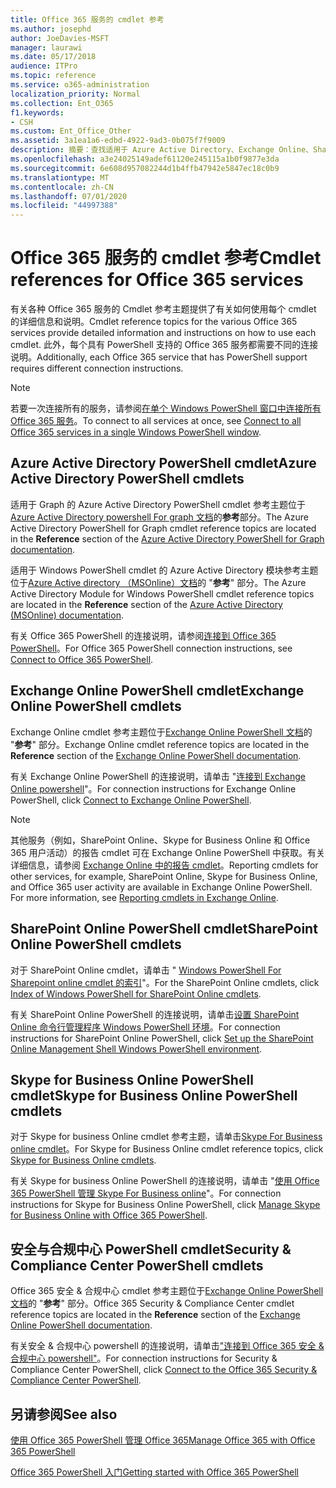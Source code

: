 ```yaml
---
title: Office 365 服务的 cmdlet 参考
ms.author: josephd
author: JoeDavies-MSFT
manager: laurawi
ms.date: 05/17/2018
audience: ITPro
ms.topic: reference
ms.service: o365-administration
localization_priority: Normal
ms.collection: Ent_O365
f1.keywords:
- CSH
ms.custom: Ent_Office_Other
ms.assetid: 3a1ea1a6-edbd-4922-9ad3-0b075f7f9009
description: 摘要：查找适用于 Azure Active Directory、Exchange Online、SharePoint Online、Skype for Business Online 和安全 & 合规性的 Office 365 PowerShell cmdlet 参考主题。
ms.openlocfilehash: a3e24025149adef61120e245115a1b0f9877e3da
ms.sourcegitcommit: 6e608d957082244d1b4ffb47942e5847ec18c0b9
ms.translationtype: MT
ms.contentlocale: zh-CN
ms.lasthandoff: 07/01/2020
ms.locfileid: "44997388"
---
```

# <a name="cmdlet-references-for-office-365-services"></a><span data-ttu-id="6a960-103">Office 365 服务的 cmdlet 参考</span><span class="sxs-lookup"><span data-stu-id="6a960-103">Cmdlet references for Office 365 services</span></span>

<span data-ttu-id="6a960-104">有关各种 Office 365 服务的 Cmdlet 参考主题提供了有关如何使用每个 cmdlet 的详细信息和说明。</span><span class="sxs-lookup"><span data-stu-id="6a960-104">Cmdlet reference topics for the various Office 365 services provide detailed information and instructions on how to use each cmdlet.</span></span> <span data-ttu-id="6a960-105">此外，每个具有 PowerShell 支持的 Office 365 服务都需要不同的连接说明。</span><span class="sxs-lookup"><span data-stu-id="6a960-105">Additionally, each Office 365 service that has PowerShell support requires different connection instructions.</span></span>
  
> [!NOTE]
> <span data-ttu-id="6a960-106">若要一次连接所有的服务，请参阅[在单个 Windows PowerShell 窗口中连接所有 Office 365 服务](connect-to-all-office-365-services-in-a-single-windows-powershell-window.md)。</span><span class="sxs-lookup"><span data-stu-id="6a960-106">To connect to all services at once, see [Connect to all Office 365 services in a single Windows PowerShell window](connect-to-all-office-365-services-in-a-single-windows-powershell-window.md).</span></span> 
  
## <a name="azure-active-directory-powershell-cmdlets"></a><span data-ttu-id="6a960-107">Azure Active Directory PowerShell cmdlet</span><span class="sxs-lookup"><span data-stu-id="6a960-107">Azure Active Directory PowerShell cmdlets</span></span>

<span data-ttu-id="6a960-108">适用于 Graph 的 Azure Active Directory PowerShell cmdlet 参考主题位于[Azure Active Directory powershell For graph 文档](https://docs.microsoft.com/powershell/azure/active-directory/install-adv2?view=azureadps-2.0)的**参考**部分。</span><span class="sxs-lookup"><span data-stu-id="6a960-108">The Azure Active Directory PowerShell for Graph cmdlet reference topics are located in the **Reference** section of the [Azure Active Directory PowerShell for Graph documentation](https://docs.microsoft.com/powershell/azure/active-directory/install-adv2?view=azureadps-2.0).</span></span>

<span data-ttu-id="6a960-109">适用于 Windows PowerShell cmdlet 的 Azure Active Directory 模块参考主题位于[Azure Active directory （MSOnline）文档](https://docs.microsoft.com/powershell/azure/active-directory/overview?view=azureadps-1.0)的 "**参考**" 部分。</span><span class="sxs-lookup"><span data-stu-id="6a960-109">The Azure Active Directory Module for Windows PowerShell cmdlet reference topics are located in the **Reference** section of the [Azure Active Directory (MSOnline) documentation](https://docs.microsoft.com/powershell/azure/active-directory/overview?view=azureadps-1.0).</span></span>

<span data-ttu-id="6a960-110">有关 Office 365 PowerShell 的连接说明，请参阅[连接到 Office 365 PowerShell](connect-to-office-365-powershell.md)。</span><span class="sxs-lookup"><span data-stu-id="6a960-110">For Office 365 PowerShell connection instructions, see [Connect to Office 365 PowerShell](connect-to-office-365-powershell.md).</span></span>
  
## <a name="exchange-online-powershell-cmdlets"></a><span data-ttu-id="6a960-111">Exchange Online PowerShell cmdlet</span><span class="sxs-lookup"><span data-stu-id="6a960-111">Exchange Online PowerShell cmdlets</span></span>

<span data-ttu-id="6a960-112">Exchange Online cmdlet 参考主题位于[Exchange Online PowerShell 文档](https://docs.microsoft.com/powershell/exchange/exchange-online/exchange-online-powershell?view=exchange-ps)的 "**参考**" 部分。</span><span class="sxs-lookup"><span data-stu-id="6a960-112">Exchange Online cmdlet reference topics are located in the **Reference** section of the [Exchange Online PowerShell documentation](https://docs.microsoft.com/powershell/exchange/exchange-online/exchange-online-powershell?view=exchange-ps).</span></span>
  
<span data-ttu-id="6a960-113">有关 Exchange Online PowerShell 的连接说明，请单击 "[连接到 Exchange Online powershell](https://go.microsoft.com/fwlink/p/?LinkId=396554)"。</span><span class="sxs-lookup"><span data-stu-id="6a960-113">For connection instructions for Exchange Online PowerShell, click [Connect to Exchange Online PowerShell](https://go.microsoft.com/fwlink/p/?LinkId=396554).</span></span>
  
> [!NOTE]
> <span data-ttu-id="6a960-p102">其他服务（例如，SharePoint Online、Skype for Business Online 和 Office 365 用户活动）的报告 cmdlet 可在 Exchange Online PowerShell 中获取。有关详细信息，请参阅 [Exchange Online 中的报告 cmdlet](https://go.microsoft.com/fwlink/p/?LinkId=691595)。</span><span class="sxs-lookup"><span data-stu-id="6a960-p102">Reporting cmdlets for other services, for example, SharePoint Online, Skype for Business Online, and Office 365 user activity are available in Exchange Online PowerShell. For more information, see [Reporting cmdlets in Exchange Online](https://go.microsoft.com/fwlink/p/?LinkId=691595).</span></span> 
  
## <a name="sharepoint-online-powershell-cmdlets"></a><span data-ttu-id="6a960-116">SharePoint Online PowerShell cmdlet</span><span class="sxs-lookup"><span data-stu-id="6a960-116">SharePoint Online PowerShell cmdlets</span></span>

<span data-ttu-id="6a960-117">对于 SharePoint Online cmdlet，请单击 " [Windows PowerShell For Sharepoint online cmdlet 的索引](https://go.microsoft.com/fwlink/p/?LinkId=691476)"。</span><span class="sxs-lookup"><span data-stu-id="6a960-117">For the SharePoint Online cmdlets, click [Index of Windows PowerShell for SharePoint Online cmdlets](https://go.microsoft.com/fwlink/p/?LinkId=691476).</span></span>
  
<span data-ttu-id="6a960-118">有关 SharePoint Online PowerShell 的连接说明，请单击[设置 SharePoint Online 命令行管理程序 Windows PowerShell 环境](https://go.microsoft.com/fwlink/p/?LinkId=691603)。</span><span class="sxs-lookup"><span data-stu-id="6a960-118">For connection instructions for SharePoint Online PowerShell, click [Set up the SharePoint Online Management Shell Windows PowerShell environment](https://go.microsoft.com/fwlink/p/?LinkId=691603).</span></span>
  
## <a name="skype-for-business-online-powershell-cmdlets"></a><span data-ttu-id="6a960-119">Skype for Business Online PowerShell cmdlet</span><span class="sxs-lookup"><span data-stu-id="6a960-119">Skype for Business Online PowerShell cmdlets</span></span>

<span data-ttu-id="6a960-120">对于 Skype for business Online cmdlet 参考主题，请单击[Skype For Business online cmdlet](https://technet.microsoft.com/library/mt228132.aspx)。</span><span class="sxs-lookup"><span data-stu-id="6a960-120">For Skype for Business Online cmdlet reference topics, click [Skype for Business Online cmdlets](https://technet.microsoft.com/library/mt228132.aspx).</span></span>
  
<span data-ttu-id="6a960-121">有关 Skype for business Online PowerShell 的连接说明，请单击 "[使用 Office 365 PowerShell 管理 Skype For Business online](manage-skype-for-business-online-with-office-365-powershell.md)"。</span><span class="sxs-lookup"><span data-stu-id="6a960-121">For connection instructions for Skype for Business Online PowerShell, click [Manage Skype for Business Online with Office 365 PowerShell](manage-skype-for-business-online-with-office-365-powershell.md).</span></span>

## <a name="security-amp-compliance-center-powershell-cmdlets"></a><span data-ttu-id="6a960-122">安全与合规中心 PowerShell cmdlet</span><span class="sxs-lookup"><span data-stu-id="6a960-122">Security &amp; Compliance Center PowerShell cmdlets</span></span>

<span data-ttu-id="6a960-123">Office 365 安全 &amp; 合规中心 cmdlet 参考主题位于[Exchange Online PowerShell 文档](https://docs.microsoft.com/powershell/exchange/exchange-online/exchange-online-powershell?view=exchange-ps)的 "**参考**" 部分。</span><span class="sxs-lookup"><span data-stu-id="6a960-123">Office 365 Security &amp; Compliance Center cmdlet reference topics are located in the **Reference** section of the [Exchange Online PowerShell documentation](https://docs.microsoft.com/powershell/exchange/exchange-online/exchange-online-powershell?view=exchange-ps).</span></span>
  
<span data-ttu-id="6a960-124">有关安全 &amp; 合规中心 powershell 的连接说明，请单击["连接到 Office 365 安全 &amp; 合规中心 powershell"](https://docs.microsoft.com/powershell/exchange/office-365-scc/connect-to-scc-powershell/connect-to-scc-powershell?view=exchange-ps)。</span><span class="sxs-lookup"><span data-stu-id="6a960-124">For connection instructions for Security &amp; Compliance Center PowerShell, click [Connect to the Office 365 Security &amp; Compliance Center PowerShell](https://docs.microsoft.com/powershell/exchange/office-365-scc/connect-to-scc-powershell/connect-to-scc-powershell?view=exchange-ps).</span></span>


  
## <a name="see-also"></a><span data-ttu-id="6a960-125">另请参阅</span><span class="sxs-lookup"><span data-stu-id="6a960-125">See also</span></span>

[<span data-ttu-id="6a960-126">使用 Office 365 PowerShell 管理 Office 365</span><span class="sxs-lookup"><span data-stu-id="6a960-126">Manage Office 365 with Office 365 PowerShell</span></span>](manage-office-365-with-office-365-powershell.md)
  
[<span data-ttu-id="6a960-127">Office 365 PowerShell 入门</span><span class="sxs-lookup"><span data-stu-id="6a960-127">Getting started with Office 365 PowerShell</span></span>](getting-started-with-office-365-powershell.md)

